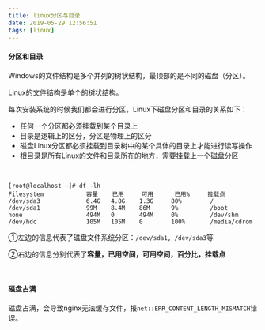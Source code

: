 ```yaml
---
title: linux分区与目录
date: 2019-05-29 12:56:51
tags: [linux]
---
```


#### 分区和目录

Windows的文件结构是多个并列的树状结构，最顶部的是不同的磁盘（分区）。

Linux的文件结构是单个的树状结构。

每次安装系统的时候我们都会进行分区，Linux下磁盘分区和目录的关系如下：

- 任何一个分区都必须挂载到某个目录上
- 目录是逻辑上的区分，分区是物理上的区分
- 磁盘Linux分区都必须挂载到目录树中的某个具体的目录上才能进行读写操作
- 根目录是所有Linux的文件和目录所在的地方，需要挂载上一个磁盘分区

<!--more-->

<br/>



```shell
[root@localhost ~]# df -lh
Filesystem            容量    已用     可用      已用%     挂载点
/dev/sda3             6.4G   4.8G    1.3G     80%        /
/dev/sda1             99M    8.4M    86M      9%         /boot
none                  494M   0       494M     0%         /dev/shm
/dev/hdc              105M   105M    0        100%       /media/cdrom
```

①左边的信息代表了磁盘文件系统分区：`/dev/sda1, /dev/sda3`等

②右边的信息分别代表了**容量，已用空间，可用空间，百分比，挂载点**

<br/>



#### 磁盘占满

磁盘占满，会导致nginx无法缓存文件，报`net::ERR_CONTENT_LENGTH_MISMATCH`错误。

<br/>



